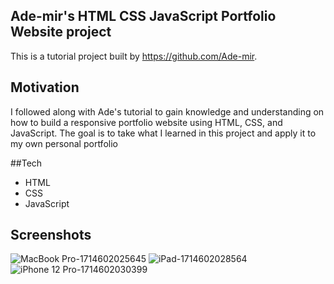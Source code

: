## Ade-mir's HTML CSS JavaScript Portfolio Website project
This is a tutorial project built by https://github.com/Ade-mir. 

## Motivation
I followed along with Ade's tutorial to gain knowledge and understanding on how to build a responsive portfolio website using HTML, CSS, and JavaScript. The goal is to take what I learned in this project and apply it to my own personal portfolio

##Tech
- HTML
- CSS
- JavaScript

## Screenshots
![MacBook Pro-1714602025645](https://github.com/seung0708/tutorial-portfolio-project1/assets/54160663/a013294d-dc93-41e8-84f4-830bba3b2646)
![iPad-1714602028564](https://github.com/seung0708/tutorial-portfolio-project1/assets/54160663/38998d4d-050a-4bc3-ba2b-e596ba3feb56)
![iPhone 12 Pro-1714602030399](https://github.com/seung0708/tutorial-portfolio-project1/assets/54160663/1159a005-4150-4569-a4e4-30a041f0e6aa)

